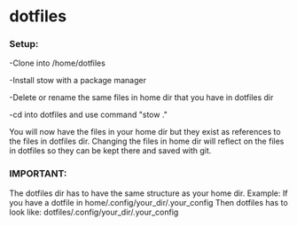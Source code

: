 # dotfiles

### Setup:
-Clone into /home/dotfiles

-Install stow with a package manager

-Delete or rename the same files in home dir that you have in dotfiles dir

-cd into dotfiles and use command "stow ."


You will now have the files in your home dir but they exist as references to the files in dotfiles dir.
Changing the files in home dir will reflect on the files in dotfiles so they can be kept there and saved with git.

### IMPORTANT:
The dotfiles dir has to have the same structure as your home dir.
Example:
If you have a dotfile in home/.config/your_dir/.your_config
Then dotfiles has to look like: dotfiles/.config/your_dir/.your_config
